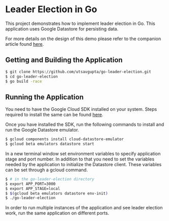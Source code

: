 # Leader Election in Go

This project demonstrates how to implement leader election in Go. This application uses Google Datastore for persisting data.

For more details on the design of this demo please refer to the companion article found [here](https://www.utsavgupta.in/blog/leader-election-go/).

## Getting and Building the Application

```bash
$ git clone https://github.com/utsavgupta/go-leader-election.git
$ cd go-leader-election
$ go build -race
```

## Running the Application

You need to have the Google Cloud SDK installed on your system. Steps required to install the same can be found [here](https://cloud.google.com/sdk/docs/quickstart).

Once you have installed the SDK, run the following commands to install and run the Google Datastore emulator.

```bash
$ gcloud components install cloud-datastore-emulator
$ gcloud beta emulators datastore start  
```

In a new terminal window set environment variables to specify application stage and port number. In addition to that you need to set the variables needed by the application to initialize the Datastore client. These variables can be set through a gcloud command.

```bash
$ # in the go-leader-election directory
$ export APP_PORT=3000
$ export APP_STAGE=local
$ $(gcloud beta emulators datastore env-init)
$ ./go-leader-election
```

In order to run multiple instances of the application and see leader election work, run the same application on different ports.